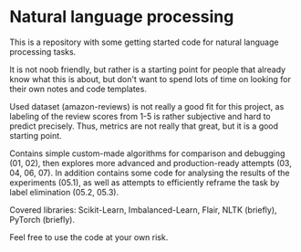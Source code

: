 # Natural language processing
This is a repository with some getting started code for natural language processing tasks.

It is not noob friendly, but rather is a starting point for people that already know what this is about, but don't want to spend lots of time on looking for their own notes and code templates.

Used dataset (amazon-reviews) is not really a good fit for this project, as labeling of the review scores from 1-5 is rather subjective and hard to predict precisely.
Thus, metrics are not really that great, but it is a good starting point.

Contains simple custom-made algorithms for comparison and debugging (01, 02), then explores more advanced and production-ready attempts (03, 04, 06, 07).
In addition contains some code for analysing the results of the experiments (05.1), as well as attempts to efficiently reframe the task by label elimination (05.2, 05.3).

Covered libraries: Scikit-Learn, Imbalanced-Learn, Flair, NLTK (briefly), PyTorch (briefly).

Feel free to use the code at your own risk.

